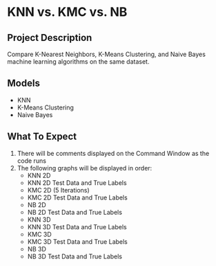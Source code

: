 # KNN vs. KMC vs. NB

## Project Description
Compare K-Nearest Neighbors, K-Means Clustering, and Naive Bayes machine
learning algorithms on the same dataset.

## Models
* KNN
* K-Means Clustering
* Naive Bayes

## What To Expect
1. There will be comments displayed on the Command Window as the code runs
2. The following graphs will be displayed in order:
    * KNN 2D
    * KNN 2D Test Data and True Labels
    * KMC 2D (5 Iterations)
    * KMC 2D Test Data and True Labels
    * NB 2D
    * NB 2D Test Data and True Labels
    * KNN 3D
    * KNN 3D Test Data and True Labels
    * KMC 3D
    * KMC 3D Test Data and True Labels
    * NB 3D
    * NB 3D Test Data and True Labels
